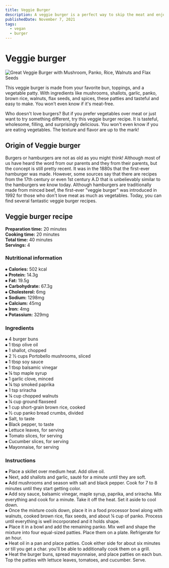 ```yaml
---
title: Veggie Burger
description: A veggie burger is a perfect way to skip the meat and enjoy a healthy dose of vegetables.
publishedDate: November 7, 2021
tags:
  - vegan
  - burger
---
```


# Veggie burger

![Great Veggie Burger with Mushroom, Panko, Rice, Walnuts and Flax Seeds](/veggieburger.jpg "image")

This veggie burger is made from your favorite bun, toppings, and a vegetable patty. With ingredients like mushrooms, shallots, garlic, panko, brown rice, walnuts, flax seeds, and spices, these patties and tasteful and easy to make. You won't even know if it's meat-free.

Who doesn't love burgers? But if you prefer vegetables over meat or just want to try something different, try this veggie burger recipe. It is tasteful, wholesome, filling, and surprisingly delicious. You won't even know if you are eating vegetables. The texture and flavor are up to the mark!

## Origin of Veggie burger

Burgers or hamburgers are not as old as you might think! Although most of us have heard the word from our parents and they from their parents, but the concept is still pretty recent. It was in the 1880s that the first-ever hamburger was made. However, some sources say that there are recipes from the 17th century or even 1st century A.D that is unbelievably similar to the hamburgers we know today.
Although hamburgers are traditionally made from minced beef, the first-ever "veggie burger" was introduced in 1992 for those who don't love meat as much as vegetables. Today, you can find several fantastic veggie burger recipes.

## Veggie burger recipe

**Preparation time:** 20 minutes  
**Cooking time:** 20 minutes  
**Total time:** 40 minutes  
**Servings:** 4

### Nutritional information

⦁ **Calories:** 502 kcal  
⦁ **Protein:** 14.3g  
⦁ **Fat:** 19.5g  
⦁ **Carbohydrate:** 67.3g  
⦁ **Cholesterol:** 6mg  
⦁ **Sodium:** 1298mg  
⦁ **Calcium:** 45mg  
⦁ **Iron:** 4mg  
⦁ **Potassium:** 329mg

### Ingredients

⦁ 4 burger buns  
⦁ 1 tbsp olive oil  
⦁ 1 shallot, chopped  
⦁ 2 ½ cups Portobello mushrooms, sliced  
⦁ 1 tbsp soy sauce  
⦁ 1 tbsp balsamic vinegar  
⦁ ¼ tsp maple syrup  
⦁ 1 garlic clove, minced  
⦁ ¼ tsp smoked paprika  
⦁ 1 tsp sriracha  
⦁ ¼ cup chopped walnuts  
⦁ ¼ cup ground flaxseed  
⦁ 1 cup short-grain brown rice, cooked  
⦁ ½ cup panko bread crumbs, divided  
⦁ Salt, to taste  
⦁ Black pepper, to taste  
⦁ Lettuce leaves, for serving  
⦁ Tomato slices, for serving  
⦁ Cucumber slices, for serving  
⦁ Mayonnaise, for serving

### Instructions

⦁ Place a skillet over medium heat. Add olive oil.  
⦁ Next, add shallots and garlic, sauté for a minute until they are soft.  
⦁ Add mushrooms and season with salt and black pepper. Cook for 7 to 8 minutes until they start getting color.  
⦁ Add soy sauce, balsamic vinegar, maple syrup, paprika, and sriracha. Mix everything and cook for a minute. Take it off the heat. Set it aside to cool down.  
⦁ Once the mixture cools down, place it in a food processor bowl along with walnuts, cooked brown rice, flax seeds, and about ¼ cup of panko. Process until everything is well incorporated and it holds shape.  
⦁ Place it in a bowl and add the remaining panko. Mix well and shape the mixture into four equal-sized patties. Place them on a plate. Refrigerate for an hour.  
⦁ Heat oil in a pan and place patties. Cook either side for about six minutes or till you get a char. you'll be able to additionally cook them on a grill.  
⦁ Heat the burger buns, spread mayonnaise, and place patties on each bun. Top the patties with lettuce leaves, tomatoes, and cucumber. Serve.
